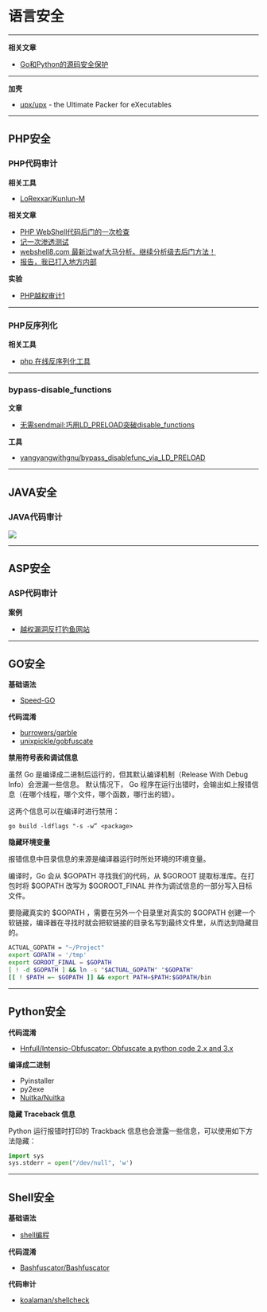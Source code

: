 # 语言安全

---

**相关文章**
- [Go和Python的源码安全保护](https://ichxxx.cn/2021/01/06/code_protection_in_go_and_python/)

---

**加壳**
- [upx/upx](https://github.com/upx/upx) - the Ultimate Packer for eXecutables

---

## PHP安全

### PHP代码审计

**相关工具**
- [LoRexxar/Kunlun-M](https://github.com/LoRexxar/Kunlun-M)

**相关文章**
- [PHP WebShell代码后门的一次检查](https://www.freebuf.com/articles/web/182156.html)
- [记一次渗透测试](https://www.t00ls.net/articles-58440.html)
- [webshell8.com 最新过waf大马分析。继续分析级去后门方法！](https://www.t00ls.net/thread-44654-1-1.html)
- [报告，我已打入地方内部](https://mp.weixin.qq.com/s/OCGgWAbpWgrrj_UPmGvYLQ)

**实验**
- [PHP越权审计1](./PHP安全/审计/PHP越权审计1.md)

---

### PHP反序列化

**相关工具**
- [php 在线反序列化工具](https://www.w3cschool.cn/tools/index?name=unserialize)

---

### bypass-disable_functions

**文章**
- [无需sendmail:巧用LD_PRELOAD突破disable_functions](https://www.freebuf.com/articles/web/192052.html)

**工具**
- [yangyangwithgnu/bypass_disablefunc_via_LD_PRELOAD](https://github.com/yangyangwithgnu/bypass_disablefunc_via_LD_PRELOAD)

---

## JAVA安全

### JAVA代码审计

![](../../../../assets/img/才怪.png)

---

## ASP安全

### ASP代码审计

**案例**
- [越权漏洞反打钓鱼网站](https://www.t00ls.net/articles-58941.html)

---

## GO安全

**基础语法**
- [Speed-GO](../../../Develop/Golang/Speed-GO.md)

**代码混淆**
- [burrowers/garble](https://github.com/burrowers/garble)
- [unixpickle/gobfuscate](https://github.com/unixpickle/gobfuscate)

**禁用符号表和调试信息**

虽然 Go 是编译成二进制后运行的，但其默认编译机制（Release With Debug Info）会泄漏一些信息。
默认情况下， Go 程序在运行出错时，会输出如上报错信息（在哪个线程，哪个文件，哪个函数，哪行出的错）。

这两个信息可以在编译时进行禁用：
```
go build -ldflags "-s -w” <package>
```

**隐藏环境变量**

报错信息中目录信息的来源是编译器运行时所处环境的环境变量。

编译时，Go 会从 $GOPATH 寻找我们的代码，从 $GOROOT 提取标准库。在打包时将 $GOPATH 改写为 $GOROOT_FINAL 并作为调试信息的一部分写入目标文件。

要隐藏真实的 $GOPATH ，需要在另外一个目录里对真实的 $GOPATH 创建一个软链接，编译器在寻找时就会把软链接的目录名写到最终文件里，从而达到隐藏目的。
```bash
ACTUAL_GOPATH = "~/Project"
export GOPATH = '/tmp'
export GOROOT_FINAL = $GOPATH
[ ! -d $GOPATH ] && ln -s "$ACTUAL_GOPATH" "$GOPATH"
[[ ! $PATH =~ $GOPATH ]] && export PATH=$PATH:$GOPATH/bin
```

---

## Python安全

**代码混淆**
- [Hnfull/Intensio-Obfuscator: Obfuscate a python code 2.x and 3.x](https://github.com/Hnfull/Intensio-Obfuscator)

**编译成二进制**
- Pyinstaller
- py2exe
- [Nuitka/Nuitka](https://github.com/Nuitka/Nuitka)

**隐藏 Traceback 信息**

Python 运行报错时打印的 Trackback 信息也会泄露一些信息，可以使用如下方法隐藏：
```py
import sys
sys.stderr = open("/dev/null", 'w')
```

---

## Shell安全

**基础语法**
- [shell编程](../../../Integrated/Linux/笔记/shell编程.md)

**代码混淆**
- [Bashfuscator/Bashfuscator](https://github.com/Bashfuscator/Bashfuscator)

**代码审计**
- [koalaman/shellcheck](https://github.com/koalaman/shellcheck)
